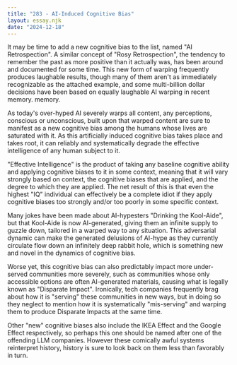 ```yaml
---
title: "283 - AI-Induced Cognitive Bias"
layout: essay.njk
date: "2024-12-18"
---
```


It may be time to add a new cognitive bias to the list, named "AI Retrospection". A similar concept of "Rosy Retrospection", the tendency to remember the past as more positive than it actually was, has been around and documented for some time. This new form of warping frequently produces laughable results, though many of them aren't as immediately recognizable as the attached example, and some multi-billion dollar decisions have been based on equally laughable AI warping in recent memory.
memory.

As today's over-hyped AI severely warps all content, any perceptions, conscious or unconscious, built upon that warped content are sure to manifest as a new cognitive bias among the humans whose lives are saturated with it. As this artificially induced cognitive bias takes place and takes root, it can reliably and systematically degrade the effective intelligence of any human subject to it.

"Effective Intelligence" is the product of taking any baseline cognitive ability and applying cognitive biases to it in some context, meaning that it will vary strongly based on context, the cognitive biases that are applied, and the degree to which they are applied. The net result of this is that even the highest "IQ" individual can effectively be a complete idiot if they apply cognitive biases too strongly and/or too poorly in some specific context.

Many jokes have been made about AI-hypesters "Drinking the Kool-Aide", but that Kool-Aide is now AI-generated, giving them an infinite supply to guzzle down, tailored in a warped way to any situation. This adversarial dynamic can make the generated delusions of AI-hype as they currently circulate flow down an infinitely deep rabbit hole, which is something new and novel in the dynamics of cognitive bias.

Worse yet, this cognitive bias can also predictably impact more under-served communities more severely, such as communities whose only accessible options are often AI-generated materials, causing what is legally known as "Disparate Impact". Ironically, tech companies frequently brag about how it is "serving" these communities in new ways, but in doing so they neglect to mention how it is systematically "mis-serving" and warping them to produce Disparate Impacts at the same time.

Other "new" cognitive biases also include the IKEA Effect and the Google Effect respectively, so perhaps this one should be named after one of the offending LLM companies. However these comically awful systems reinterpret history, history is sure to look back on them less than favorably in turn.
